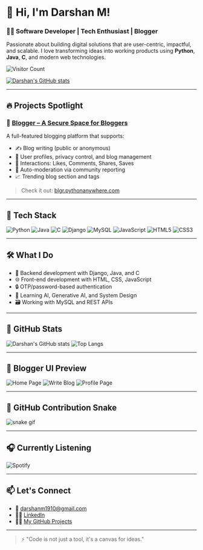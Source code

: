 # 👋 Hi, I'm Darshan M!

### 🧑‍💻 Software Developer | Tech Enthusiast | Blogger  
Passionate about building digital solutions that are user-centric, impactful, and scalable. I love transforming ideas into working products using **Python**, **Java**, **C**, and modern web technologies.

![Visitor Count](https://komarev.com/ghpvc/?username=darshanm1910&color=blue&style=flat)

[![Darshan's GitHub stats](https://github-readme-stats.vercel.app/api?username=darshanm1910&include_all_commits=true&show_icons=true&theme=tokyonight)](https://github.com/anuraghazra/github-readme-stats)


---

## 🔥 Projects Spotlight

### 📰 [Blogger – A Secure Space for Bloggers](https://blgr.pythonanywhere.com/)
A full-featured blogging platform that supports:
- ✍️ Blog writing (public or anonymous)
- 👤 User profiles, privacy control, and blog management
- 💬 Interactions: Likes, Comments, Shares, Saves
- 🚨 Auto-moderation via community reporting
- 📈 Trending blog section and tags

> Check it out: [blgr.pythonanywhere.com](https://blgr.pythonanywhere.com)

---

## 🧰 Tech Stack

![Python](https://img.shields.io/badge/Python-3776AB?style=flat&logo=python&logoColor=white)
![Java](https://img.shields.io/badge/Java-007396?style=flat&logo=java&logoColor=white)
![C](https://img.shields.io/badge/C-00599C?style=flat&logo=c&logoColor=white)
![Django](https://img.shields.io/badge/Django-092E20?style=flat&logo=django&logoColor=white)
![MySQL](https://img.shields.io/badge/MySQL-4479A1?style=flat&logo=mysql&logoColor=white)
![JavaScript](https://img.shields.io/badge/JavaScript-F7DF1E?style=flat&logo=javascript&logoColor=black)
![HTML5](https://img.shields.io/badge/HTML5-E34F26?style=flat&logo=html5&logoColor=white)
![CSS3](https://img.shields.io/badge/CSS3-1572B6?style=flat&logo=css3&logoColor=white)

---

## 🛠️ What I Do

- 🔧 Backend development with Django, Java, and C
- 🌐 Front-end development with HTML, CSS, JavaScript
- 🔒 OTP/password-based authentication
- 🧠 Learning AI, Generative AI, and System Design
- 🗃️ Working with MySQL and REST APIs

---

## 🎯 GitHub Stats

![Darshan's GitHub stats](https://github-readme-stats.vercel.app/api?username=darshanm1910&show_icons=true&theme=tokyonight)
![Top Langs](https://github-readme-stats.vercel.app/api/top-langs/?username=darshanm1910&layout=compact&theme=tokyonight)

---

## 🎨 Blogger UI Preview

![Home Page](./screenshots/home.png)
![Write Blog](./screenshots/write_blog.png)
![Profile Page](./screenshots/profile.png)

---

## 🐍 GitHub Contribution Snake

![snake gif](https://github.com/darshanm1910/darshanm1910/blob/output/github-contribution-grid-snake.svg)

---

## 🎧 Currently Listening

![Spotify](https://spotify-github-profile.vercel.app/api/view?uid=your_spotify_id&cover_image=true&theme=novatorem&show_offline=false&background_color=121212&bar_color=53b14f&bar_color_cover=false)

---

## 📫 Let's Connect

- 📧 [darshanm1910@gmail.com](mailto:darshanm1910@gmail.com)
- 🧑‍💼 [LinkedIn](https://www.linkedin.com/in/your-link)
- 🧑‍💻 [My GitHub Projects](https://github.com/darshanm1910?tab=repositories)

---

> ⚡ "Code is not just a tool, it's a canvas for ideas."
